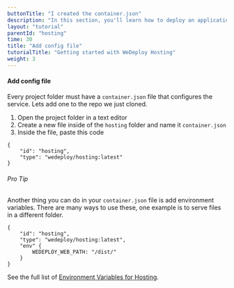 ```yaml
---
buttonTitle: "I created the container.json"
description: "In this section, you'll learn how to deploy an application using WeDeploy Hosting."
layout: "tutorial"
parentId: "hosting"
time: 30
title: "Add config file"
tutorialTitle: "Getting started with WeDeploy Hosting"
weight: 3
---
```


#### Add config file

Every project folder must have a `container.json` file that configures the service. Lets add one to the repo we just cloned. 

1. Open the project folder in a text editor
2. Create a new file inside of the `hosting` folder and name it `container.json`
3. Inside the file, paste this code

```application/json
{
	"id": "hosting",
	"type": "wedeploy/hosting:latest"
}

```

<aside>

###### <span class="icon-16-star"></span> Pro Tip

Another thing you can do in your `container.json` file is add environment variables. There are many ways to use these, one example is to serve files in a different folder.

```application/json
{
	"id": "hosting",
	"type": "wedeploy/hosting:latest",
	"env" {
		WEDEPLOY_WEB_PATH: "/dist/"
	}
}
```

See the full list of <a href="http://wedeploy.com/docs/hosting/environment-variables.html" target="_blank">Environment Variables for Hosting</a>.

</aside>
